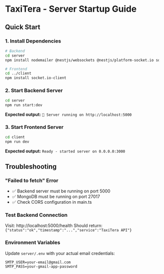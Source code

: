 # TaxiTera - Server Startup Guide

## Quick Start

### 1. Install Dependencies
```bash
# Backend
cd server
npm install nodemailer @nestjs/websockets @nestjs/platform-socket.io socket.io stripe helmet

# Frontend  
cd ../client
npm install socket.io-client
```

### 2. Start Backend Server
```bash
cd server
npm run start:dev
```
**Expected output:** `🚀 Server running on http://localhost:5000`

### 3. Start Frontend Server
```bash
cd client
npm run dev
```
**Expected output:** `Ready - started server on 0.0.0.0:3000`

## Troubleshooting

### "Failed to fetch" Error
- ✅ Backend server must be running on port 5000
- ✅ MongoDB must be running on port 27017
- ✅ Check CORS configuration in main.ts

### Test Backend Connection
Visit: http://localhost:5000/health
Should return: `{"status":"ok","timestamp":"...","service":"TaxiTera API"}`

### Environment Variables
Update `server/.env` with your actual email credentials:
```env
SMTP_USER=your-email@gmail.com
SMTP_PASS=your-gmail-app-password
```